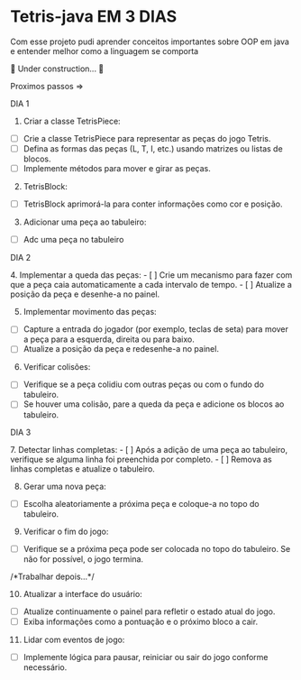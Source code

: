 # Tetris-java EM 3 DIAS
Com esse projeto pudi aprender conceitos importantes sobre OOP em java e entender melhor como a linguagem se comporta

🚧 Under construction... 🚧


Proximos passos =>
<p>DIA 1</p>

1. Criar a classe TetrisPiece:
- [ ] Crie a classe TetrisPiece para representar as peças do jogo Tetris.
- [ ] Defina as formas das peças (L, T, I, etc.) usando matrizes ou listas de blocos.
- [ ] Implemente métodos para mover e girar as peças.

2. TetrisBlock:
- [ ] TetrisBlock aprimorá-la para conter informações como cor e posição.

3. Adicionar uma peça ao tabuleiro:
- [ ] Adc uma peça no tabuleiro

<p>DIA 2</p>
4. Implementar a queda das peças:
- [ ] Crie um mecanismo para fazer com que a peça caia automaticamente a cada intervalo de tempo.
- [ ] Atualize a posição da peça e desenhe-a no painel.

5. Implementar movimento das peças:
- [ ] Capture a entrada do jogador (por exemplo, teclas de seta) para mover a peça para a esquerda, direita ou para baixo.
- [ ] Atualize a posição da peça e redesenhe-a no painel.

6. Verificar colisões:
- [ ] Verifique se a peça colidiu com outras peças ou com o fundo do tabuleiro.
- [ ] Se houver uma colisão, pare a queda da peça e adicione os blocos ao tabuleiro.

<p>DIA 3</p>
7. Detectar linhas completas:
- [ ] Após a adição de uma peça ao tabuleiro, verifique se alguma linha foi preenchida por completo.
- [ ] Remova as linhas completas e atualize o tabuleiro.

8. Gerar uma nova peça:
- [ ] Escolha aleatoriamente a próxima peça e coloque-a no topo do tabuleiro.

9. Verificar o fim do jogo:
- [ ] Verifique se a próxima peça pode ser colocada no topo do tabuleiro. Se não for possível, o jogo termina.


<p>/*Trabalhar depois...*/</p>

10. Atualizar a interface do usuário:
- [ ] Atualize continuamente o painel para refletir o estado atual do jogo.
- [ ] Exiba informações como a pontuação e o próximo bloco a cair.

11. Lidar com eventos de jogo:
- [ ] Implemente lógica para pausar, reiniciar ou sair do jogo conforme necessário.

